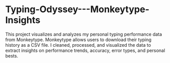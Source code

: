 # Typing-Odyssey---Monkeytype-Insights
This project visualizes and analyzes my personal typing performance data from Monkeytype. Monkeytype allows users to download their typing history as a CSV file.  I cleaned, processed, and visualized the data to extract insights on performance trends, accuracy, error types, and personal bests.

